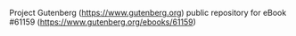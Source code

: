 Project Gutenberg (https://www.gutenberg.org) public repository for
eBook #61159 (https://www.gutenberg.org/ebooks/61159)

